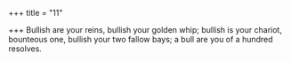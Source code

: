 +++
title = "11"

+++
Bullish are your reins, bullish your golden whip;
bullish is your chariot, bounteous one, bullish your two fallow bays; a  bull are you of a hundred resolves.
